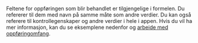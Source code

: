 Feltene for oppføringen som blir behandlet er tilgjengelige i formelen.  Du refererer til dem med navn på samme måte som andre verdier.  Du kan også referere til kontrollegenskaper og andre verdier i hele i appen.  Hvis du vil ha mer informasjon, kan du se eksemplene nedenfor og [arbeide med oppføringomfang](../maker/canvas-apps/working-with-tables.md#record-scope). 

